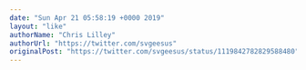 ```yaml
---
date: "Sun Apr 21 05:58:19 +0000 2019"
layout: "like"
authorName: "Chris Lilley"
authorUrl: "https://twitter.com/svgeesus"
originalPost: "https://twitter.com/svgeesus/status/1119842782829588480"
---
```


